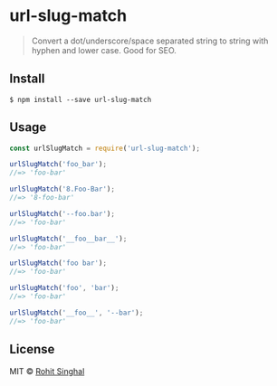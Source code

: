 # url-slug-match

> Convert a dot/underscore/space separated string to string with hyphen and lower case. Good for SEO.


## Install

```
$ npm install --save url-slug-match
```


## Usage

```js
const urlSlugMatch = require('url-slug-match');

urlSlugMatch('foo_bar');
//=> 'foo-bar'

urlSlugMatch('8.Foo-Bar');
//=> '8-foo-bar'

urlSlugMatch('--foo.bar');
//=> 'foo-bar'

urlSlugMatch('__foo__bar__');
//=> 'foo-bar'

urlSlugMatch('foo bar');
//=> 'foo-bar'

urlSlugMatch('foo', 'bar');
//=> 'foo-bar'

urlSlugMatch('__foo__', '--bar');
//=> 'foo-bar'
```


## License

MIT © [Rohit Singhal](https://www.xtendify.com/en/user/2-rosinghal)